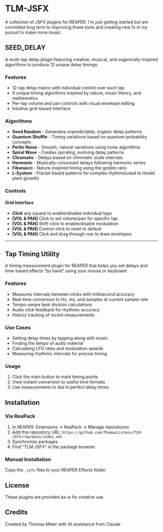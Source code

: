 # TLM-JSFX

A collection of JSFX plugins for REAPER. I'm just getting started but am commited long term to improving these tools and creating new fx in my pursuit to make more music. 

## SEED_DELAY

A multi-tap delay plugin featuring creative, musical, and organically-inspired algorithms to produce 12 unique delay timings.

### Features

- 12-tap delay matrix with individual control over each tap
- 8 unique timing algorithms inspired by nature, music theory, and mathematics
- Per-tap volume and pan controls with visual envelope editing
- Intuitive grid-based interface

### Algorithms

- **Seed Random** - Generates unpredictable, organic delay patterns
- **Quantum Shuffle** - Timing variations based on quantum probability concepts
- **Perlin Noise** - Smooth, natural variations using noise algorithms
- **Spiral Wave** - Creates spiraling, evolving delay patterns
- **Chromatic** - Delays based on chromatic scale intervals
- **Harmonic** - Musically-consonant delays following harmonic series
- **Fibonacci** - Nature-inspired timing using the golden ratio
- **L-System** - Fractal-based patterns for complex rhythms(used to model plant growth)

### Controls

#### Grid Interface
- **Click** any square to enable/disable individual taps
- **[VOL & PAN]** Click to set volume/pan for specific tap
- **[VOL & PAN]** Shift-click to enable/disable modulation
- **[VOL & PAN]** Control-click to reset to default
- **[VOL & PAN]** Click and drag through row to draw envelopes

---

## Tap Timing Utility

A timing measurement plugin for REAPER that helps you set delays and time-based effects "by hand" using your mouse or keyboard

### Features

- Measures intervals between clicks with millisecond accuracy
- Real-time conversion to Hz, ms, and samples at current sample rate
- Tempo-aware beat division calculations
- Audio click feedback for rhythmic accuracy
- History tracking of recent measurements

### Use Cases

- Setting delay times by tapping along with music
- Finding the tempo of audio material
- Calculating LFO rates and modulation speeds
- Measuring rhythmic intervals for precise timing

### Usage

1. Click the main button to mark timing points
2. View instant conversion to useful time formats
3. Use measurements to dial in perfect delay times

## Installation

### Via ReaPack

1. In REAPER: Extensions → ReaPack → Manage repositories
2. Add this repository URL: `https://github.com/ThomasListens/TLM-JSFX/raw/main/index.xml`
3. Synchronize packages
4. Find "TLM JSFX" in the package browser

### Manual Installation

Copy the `.jsfx` files to your REAPER Effects folder.

## License

These plugins are provided as-is for creative use.

## Credits

Created by Thomas Meier with AI assistance from Claude.
